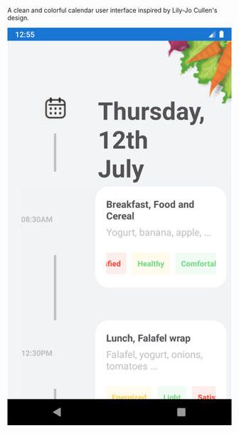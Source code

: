 A clean and colorful calendar user interface inspired by Lily-Jo Cullen's design.

![CalendarUI](https://github.com/hcolina/ui-calendar/blob/master/CalendarUI.png)
